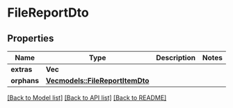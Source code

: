 # FileReportDto

## Properties

Name | Type | Description | Notes
------------ | ------------- | ------------- | -------------
**extras** | **Vec<String>** |  | 
**orphans** | [**Vec<models::FileReportItemDto>**](FileReportItemDto.md) |  | 

[[Back to Model list]](../README.md#documentation-for-models) [[Back to API list]](../README.md#documentation-for-api-endpoints) [[Back to README]](../README.md)


